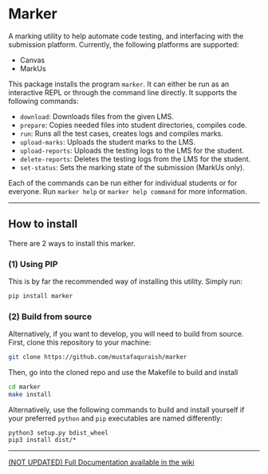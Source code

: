 # Marker

A marking utility to help automate code testing, and interfacing with the submission platform. Currently, the following platforms are supported:

- Canvas
- MarkUs


This package installs the program `marker`. It can either be run as an interactive REPL or through the command line directly. It supports the following commands:

- `download`: Downloads files from the given LMS.
- `prepare`: Copies needed files into student directories, compiles code.
- `run`: Runs all the test cases, creates logs and compiles marks.
- `upload-marks`: Uploads the student marks to the LMS.
- `upload-reports`: Uploads the testing logs to the LMS for the student.
- `delete-reports`: Deletes the testing logs from the LMS for the student.
- `set-status`: Sets the marking state of the submission (MarkUs only).

Each of the commands can be run either for individual students or for everyone. Run `marker help` or `marker help command` for more information.

---

## How to install

There are 2 ways to install this marker. 

### (1) Using PIP
This is by far the recommended way of installing this utility. Simply run:
```bash
pip install marker
```

### (2) Build from source

Alternatively, if you want to develop, you will need to build from source. First, clone this repository to your machine:

```bash
git clone https://github.com/mustafaquraish/marker
```

Then, go into the cloned repo and use the Makefile to build and install
```bash
cd marker
make install
```

Alternatively, use the following commands to build and install yourself if your preferred `python` and `pip` executables are named differently:

```
python3 setup.py bdist_wheel
pip3 install dist/*     
```

---

[(NOT UPDATED) Full Documentation available in the wiki](https://github.com/mustafaquraish/marker/wiki)

